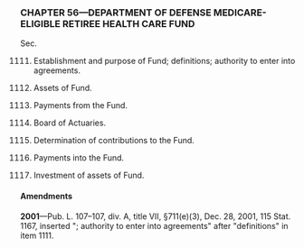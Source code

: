 ### **CHAPTER 56—DEPARTMENT OF DEFENSE MEDICARE-ELIGIBLE RETIREE HEALTH CARE FUND** ###

Sec.

1111. Establishment and purpose of Fund; definitions; authority to enter into agreements.

1112. Assets of Fund.

1113. Payments from the Fund.

1114. Board of Actuaries.

1115. Determination of contributions to the Fund.

1116. Payments into the Fund.

1117. Investment of assets of Fund.

#### Amendments ####

**2001**—Pub. L. 107–107, div. A, title VII, §711(e)(3), Dec. 28, 2001, 115 Stat. 1167, inserted "; authority to enter into agreements" after "definitions" in item 1111.
